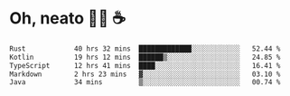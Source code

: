 # Oh, neato 🧑‍💻 ☕

<!--START_SECTION:waka-->
```txt
Rust            40 hrs 32 mins  █████████████░░░░░░░░░░░░   52.44 %
Kotlin          19 hrs 12 mins  ██████▒░░░░░░░░░░░░░░░░░░   24.85 %
TypeScript      12 hrs 41 mins  ████░░░░░░░░░░░░░░░░░░░░░   16.41 %
Markdown        2 hrs 23 mins   ▓░░░░░░░░░░░░░░░░░░░░░░░░   03.10 %
Java            34 mins         ▒░░░░░░░░░░░░░░░░░░░░░░░░   00.74 %
```
<!--END_SECTION:waka-->
